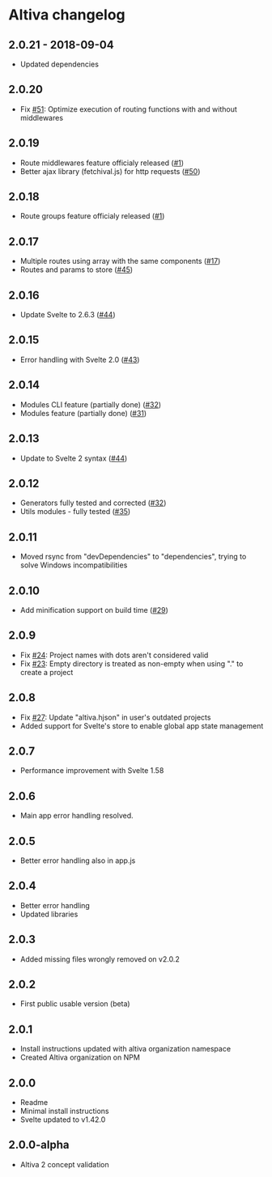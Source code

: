 # Altiva changelog

## 2.0.21 - 2018-09-04

* Updated dependencies

## 2.0.20

* Fix [#51](https://github.com/Altiva/altiva/issues/51): Optimize execution of routing functions with and without middlewares

## 2.0.19

* Route middlewares feature officialy released ([#1](https://github.com/Altiva/altiva/issues/1))
* Better ajax library (fetchival.js) for http requests ([#50](https://github.com/Altiva/altiva/issues/50))

## 2.0.18

* Route groups feature officialy released ([#1](https://github.com/Altiva/altiva/issues/1))

## 2.0.17

* Multiple routes using array with the same components ([#17](https://github.com/Altiva/altiva/issues/17))
* Routes and params to store ([#45](https://github.com/Altiva/altiva/issues/45))

## 2.0.16

* Update Svelte to 2.6.3 ([#44](https://github.com/Altiva/altiva/pull/44))

## 2.0.15

* Error handling with Svelte 2.0 ([#43](https://github.com/Altiva/altiva/pull/43))

## 2.0.14

* Modules CLI feature (partially done) ([#32](https://github.com/Altiva/altiva/issues/32))
* Modules feature (partially done) ([#31](https://github.com/Altiva/altiva/issues/31))

## 2.0.13

* Update to Svelte 2 syntax ([#44](https://github.com/Altiva/altiva/pull/42))

## 2.0.12

* Generators fully tested and corrected ([#32](https://github.com/Altiva/altiva/pull/38))
* Utils modules - fully tested ([#35](https://github.com/Altiva/altiva/pull/35))

## 2.0.11

* Moved rsync from "devDependencies" to "dependencies", trying to solve Windows incompatibilities

## 2.0.10

* Add minification support on build time ([#29](https://github.com/Altiva/altiva/issues/29))

## 2.0.9

* Fix [#24](https://github.com/Altiva/altiva/issues/24): Project names with dots aren't considered valid
* Fix [#23](https://github.com/Altiva/altiva/issues/23): Empty directory is treated as non-empty when using "." to create a project

## 2.0.8

* Fix [#27](https://github.com/Altiva/altiva/issues/27): Update "altiva.hjson" in user's outdated projects
* Added support for Svelte's store to enable global app state management

## 2.0.7

* Performance improvement with Svelte 1.58

## 2.0.6

* Main app error handling resolved.

## 2.0.5

* Better error handling also in app.js

## 2.0.4

* Better error handling
* Updated libraries

## 2.0.3

* Added missing files wrongly removed on v2.0.2

## 2.0.2

* First public usable version (beta)

## 2.0.1

* Install instructions updated with altiva organization namespace
* Created Altiva organization on NPM

## 2.0.0

* Readme
* Minimal install instructions
* Svelte updated to v1.42.0

## 2.0.0-alpha

* Altiva 2 concept validation


